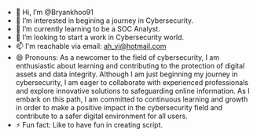 - 👋 Hi, I’m @Bryankhoo91
- 👀 I’m interested in begining a journey in Cybersecurity.
- 🌱 I’m currently learning to be a SOC Analyst.
- 💞️ I’m looking to start a work in Cybersecurity world.
- 📫 I'm reachable via email: ah_yi@hotmail.com
- 😄 Pronouns: As a newcomer to the field of cybersecurity, I am enthusiastic about learning and contributing to the protection of digital assets and data integrity. Although I am just beginning my journey in cybersecurity, I am eager to collaborate with experienced professionals and explore innovative solutions to safeguarding online information. As I embark on this path, I am committed to continuous learning and growth in order to make a positive impact in the cybersecurity field and contribute to a safer digital environment for all users.
- ⚡ Fun fact: Like to have fun in creating script. 

<!---
Bryankhoo91/Bryankhoo91 is a ✨ special ✨ repository because its `README.md` (this file) appears on your GitHub profile.
You can click the Preview link to take a look at your changes.
--->
